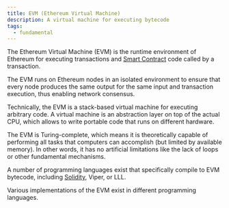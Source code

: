 ```yaml
---
title: EVM (Ethereum Virtual Machine)
description: A virtual machine for executing bytecode
tags:
  - fundamental
---
```



The Ethereum Virtual Machine (EVM) is the runtime environment of Ethereum for executing transactions and [Smart Contract](smartcontract) code called by a transaction. 

The EVM runs on Ethereum nodes in an isolated environment to ensure that every node produces the same output for the same input and transaction execution, thus enabling network consensus.

Technically, the EVM is a stack-based virtual machine for executing arbitrary code. A virtual machine is an abstraction layer on top of the actual CPU, which allows to write portable code that runs on different hardware.

The EVM is Turing-complete, which means it is theoretically capable of performing all tasks that computers can accomplish (but limited by available memory). In other words, it has no artificial limitations like the lack of loops or other fundamental mechanisms. 

A number of programming languages exist that specifically compile to EVM bytecode, including [Solidity](solidity), Viper, or LLL. 

Various implementations of the EVM exist in different programming languages.

